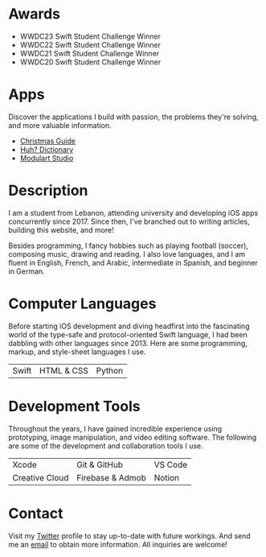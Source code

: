 # Awards

- WWDC23 Swift Student Challenge Winner
- WWDC22 Swift Student Challenge Winner
- WWDC21 Swift Student Challenge Winner
- WWDC20 Swift Student Challenge Winner

# Apps

Discover the applications I build with passion, the problems they're solving, and more valuable information.
- [Christmas Guide](https://apps.apple.com/app/id1546178842)
- [Huh? Dictionary](https://apps.apple.com/app/id1330097506)
- [Modulart Studio](https://apps.apple.com/app/id6451383807)

# Description

I am a student from Lebanon, attending university and developing iOS apps concurrently since 2017. Since then, I've branched out to writing articles, building this website, and more! 

Besides programming, I fancy hobbies such as playing football (soccer), composing music, drawing and reading. I also love languages, and I am fluent in English, French, and Arabic, intermediate in Spanish, and beginner in German.

# Computer Languages

Before starting iOS development and diving headfirst into the fascinating world of the type-safe and protocol-oriented Swift language, I had been dabbling with other languages since 2013. Here are some programming, markup, and style-sheet languages I use.

|    |    |    |
|:---|:---|:---|
| Swift | HTML & CSS | Python |

# Development Tools

Throughout the years, I have gained incredible experience using prototyping, image manipulation, and video editing software. The following are some of the development and collaboration tools I use.

|    |    |    |
|:---|:---|:---|
| Xcode | Git & GitHub | VS Code |
| Creative Cloud | Firebase & Admob | Notion |

# Contact

Visit my [Twitter](https://twitter.com/yaapete) profile to stay up-to-date with future workings. And send me an [email](mailto:yaapete.dev@gmail.com) to obtain more information. All inquiries are welcome!
